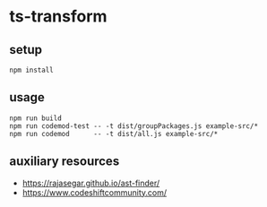 # ts-transform

## setup

```
npm install
```

## usage

```
npm run build
npm run codemod-test -- -t dist/groupPackages.js example-src/*
npm run codemod      -- -t dist/all.js example-src/*
```

## auxiliary resources

- https://rajasegar.github.io/ast-finder/
- https://www.codeshiftcommunity.com/
